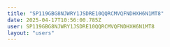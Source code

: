 ```yaml
---
title: "SP119GBG8NJWRY1JSDRE10QQRCMVQFNDHXH6N1MT8"
date: 2025-04-17T10:56:00.785Z
user: SP119GBG8NJWRY1JSDRE10QQRCMVQFNDHXH6N1MT8
layout: "users"
---
```

    